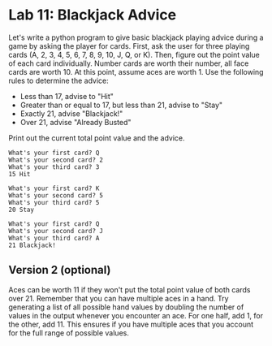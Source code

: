 # Lab 11: Blackjack Advice


Let's write a python program to give basic blackjack playing advice during a game by asking the player for cards. First, ask the user for three playing cards (A, 2, 3, 4, 5, 6, 7, 8, 9, 10, J, Q, or K). Then, figure out the point value of each card individually. Number cards are worth their number, all face cards are worth 10. At this point, assume aces are worth 1. Use the following rules to determine the advice:

* Less than 17, advise to "Hit"
* Greater than or equal to 17, but less than 21, advise to "Stay"
* Exactly 21, advise "Blackjack!"
* Over 21, advise "Already Busted"

Print out the current total point value and the advice.

```
What's your first card? Q
What's your second card? 2
What's your third card? 3
15 Hit

What's your first card? K
What's your second card? 5
What's your third card? 5
20 Stay

What's your first card? Q
What's your second card? J
What's your third card? A
21 Blackjack!
```

## Version 2 (optional)

Aces can be worth 11 if they won't put the total point value of both cards over 21. Remember that you can have multiple aces in a hand. Try generating a list of all possible hand values by doubling the number of values in the output whenever you encounter an ace. For one half, add 1, for the other, add 11. This ensures if you have multiple aces that you account for the full range of possible values.